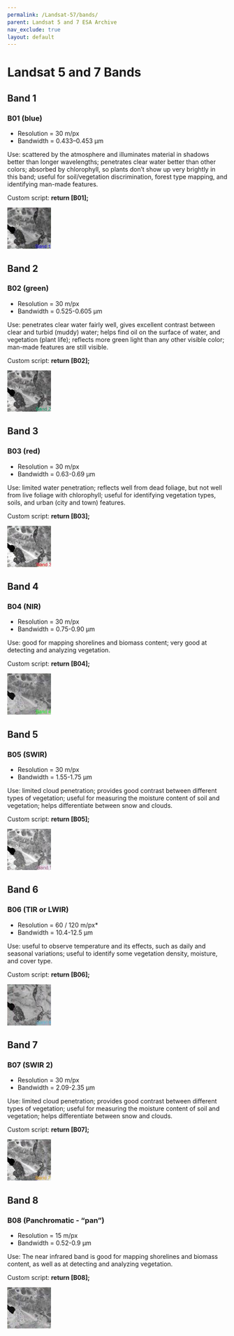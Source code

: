 ```yaml
---
permalink: /Landsat-57/bands/
parent: Landsat 5 and 7 ESA Archive
nav_exclude: true
layout: default
---
```


# Landsat 5 and 7 Bands

## Band 1

### B01 (blue)

- Resolution = 30 m/px
- Bandwidth = 0.433–0.453 µm

Use: scattered by the atmosphere and illuminates material in shadows better than longer wavelengths; penetrates clear water better than other colors; absorbed by chlorophyll, so plants don’t show up very brightly in this band; useful for soil/vegetation discrimination, forest type mapping, and identifying man-made features.

Custom script: **return [B01];**

![B1](fig/fig1.jpg)

## Band 2

### B02 (green)

- Resolution = 30 m/px
- Bandwidth = 0.525-0.605 µm

Use: penetrates clear water fairly well, gives excellent contrast between clear and turbid (muddy) water; helps find oil on the surface of water, and vegetation (plant life); reflects more green light than any other visible color; man-made features are still visible.

Custom script: **return [B02];**

![B2](fig/fig2.jpg)

## Band 3

### B03 (red)

- Resolution = 30 m/px
- Bandwidth = 0.63-0.69 µm

Use: limited water penetration; reflects well from dead foliage, but not well from live foliage with chlorophyll; useful for identifying vegetation types, soils, and urban (city and town) features.

Custom script: **return [B03];**

![B3](fig/fig3.jpg)

## Band 4

### B04 (NIR)

- Resolution = 30 m/px
- Bandwidth = 0.75-0.90 µm

Use: good for mapping shorelines and biomass content; very good at detecting and analyzing vegetation.

Custom script: **return [B04];**

![B4](fig/fig4.jpg)

## Band 5

### B05 (SWIR)

- Resolution = 30 m/px
- Bandwidth = 1.55-1.75 µm

Use: limited cloud penetration; provides good contrast between different types of vegetation; useful for measuring the moisture content of soil and vegetation; helps differentiate between snow and clouds.

Custom script: **return [B05];**

![B5](fig/fig5.jpg)

## Band 6

### B06 (TIR or LWIR)

- Resolution = 60 / 120 m/px*
- Bandwidth = 10.4-12.5 µm

Use: useful to observe temperature and its effects, such as daily and seasonal variations; useful to identify some vegetation density, moisture, and cover type.

Custom script: **return [B06];**

![B6](fig/fig6.jpg)

## Band 7

### B07 (SWIR 2)

- Resolution = 30 m/px
- Bandwidth = 2.09-2.35 µm

Use: limited cloud penetration; provides good contrast between different types of vegetation; useful for measuring the moisture content of soil and vegetation; helps differentiate between snow and clouds.

Custom script: **return [B07];**

![B7](fig/fig7.jpg)

## Band 8

### B08 (Panchromatic - “pan”)

- Resolution = 15 m/px
- Bandwidth = 0.52-0.9 µm

Use: The near infrared band is good for mapping shorelines and biomass content, as well as at detecting and analyzing vegetation.

Custom script: **return [B08];**

![B8](fig/fig8.jpg)

